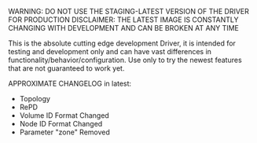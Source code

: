 WARNING: DO NOT USE THE STAGING-LATEST VERSION OF THE DRIVER FOR PRODUCTION
DISCLAIMER: THE LATEST IMAGE IS CONSTANTLY CHANGING WITH DEVELOPMENT AND CAN BE
BROKEN AT ANY TIME

This is the absolute cutting edge development Driver, it is intended for testing
and development only and can have vast differences in
functionality/behavior/configuration. Use only to try the newest features that
are not guaranteed to work yet.

APPROXIMATE CHANGELOG in latest:
* Topology
* RePD
* Volume ID Format Changed
* Node ID Format Changed
* Parameter "zone" Removed